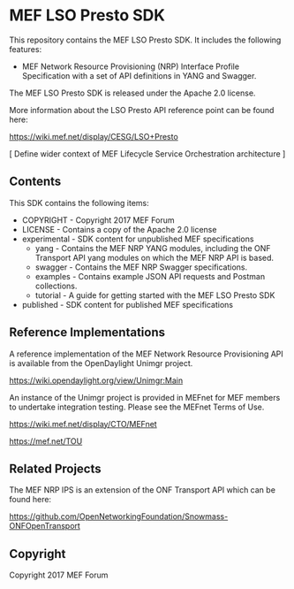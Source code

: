 # MEF LSO Presto SDK

This repository contains the MEF LSO Presto SDK. It includes the following features:

* MEF Network Resource Provisioning (NRP) Interface Profile Specification with a set of API
definitions in YANG and Swagger.

The MEF LSO Presto SDK is released under the Apache 2.0 license.

More information about the LSO Presto API reference point can be found here:

https://wiki.mef.net/display/CESG/LSO+Presto

[ Define wider context of MEF Lifecycle Service Orchestration architecture ]

## Contents

This SDK contains the following items:

* COPYRIGHT - Copyright 2017 MEF Forum
* LICENSE - Contains a copy of the Apache 2.0 license
* experimental - SDK content for unpublished MEF specifications
  * yang - Contains the MEF NRP YANG modules, including the ONF Transport API yang modules on
    which the MEF NRP API is based.
  * swagger - Contains the MEF NRP Swagger specifications.
  * examples - Contains example JSON API requests and Postman collections.
  * tutorial - A guide for getting started with the MEF LSO Presto SDK
* published - SDK content for published MEF specifications

## Reference Implementations

A reference implementation of the MEF Network Resource Provisioning API is available from the
OpenDaylight Unimgr project.

https://wiki.opendaylight.org/view/Unimgr:Main

An instance of the Unimgr project is provided in MEFnet for MEF
members to undertake integration testing. Please see the MEFnet Terms of Use.

https://wiki.mef.net/display/CTO/MEFnet

https://mef.net/TOU

## Related Projects

The MEF NRP IPS is an extension of the ONF Transport API which can be found here:

https://github.com/OpenNetworkingFoundation/Snowmass-ONFOpenTransport

## Copyright

Copyright 2017 MEF Forum
